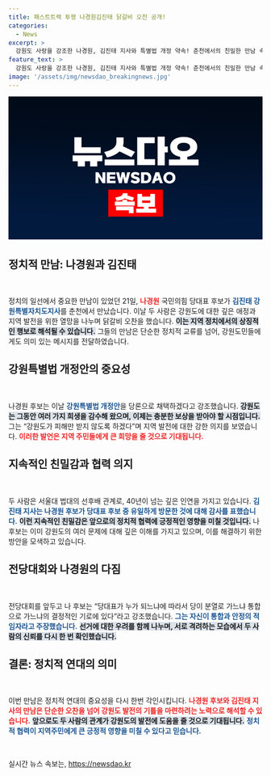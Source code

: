 ```yaml
---
title: 패스트트랙 투쟁 나경원김진태 닭갈비 오찬 공개!
categories:
  - News
excerpt: >
  강원도 사랑을 강조한 나경원, 김진태 지사와 특별법 개정 약속! 춘천에서의 친밀한 만남 속, 당내 안정과 통합을 위한 의지를 다져. 국민의힘 당권을 노리는 그녀의 행보가 주목받고 있다!
feature_text: >
  강원도 사랑을 강조한 나경원, 김진태 지사와 특별법 개정 약속! 춘천에서의 친밀한 만남 속, 당내 안정과 통합을 위한 의지를 다져. 국민의힘 당권을 노리는 그녀의 행보가 주목받고 있다!
image: '/assets/img/newsdao_breakingnews.jpg'
---
```


<p><img src="/assets/img/newsdao_breakingnews.jpg" alt="cryptoinkorea 속보" /></p>

<h2 data-ke-size="size26">정치적 만남: 나경원과 김진태</h2>

<p data-ke-size="size16">&nbsp;</p>

<p>정치의 일선에서 중요한 만남이 있었던 21일, <b><span style="color: #ee2323;">나경원</span></b> 국민의힘 당대표 후보가 <b><span style="color: #1a5490;">김진태 강원특별자치도지사</span></b>를 춘천에서 만났습니다. 이날 두 사람은 강원도에 대한 깊은 애정과 지역 발전을 위한 열망을 나누며 닭갈비 오찬을 했습니다. <b><span style="background-color: #21538527;">이는 지역 정치에서의 상징적인 행보로 해석될 수 있습니다.</span></b> 그들의 만남은 단순한 정치적 교류를 넘어, 강원도민들에게도 의미 있는 메시지를 전달하였습니다.</p>

<h2 data-ke-size="size26">강원특별법 개정안의 중요성</h2>

<p data-ke-size="size16">&nbsp;</p>

<p>나경원 후보는 이날 <b><span style="color: #1a5490;">강원특별법 개정안</span></b>을 당론으로 채택하겠다고 강조했습니다. <b><span style="background-color: #21538527;">강원도는 그동안 여러 가지 희생을 감수해 왔으며, 이제는 충분한 보상을 받아야 할 시점입니다.</span></b> 그는 “강원도가 피해만 받지 않도록 하겠다”며 지역 발전에 대한 강한 의지를 보였습니다. <b><span style="color: #ee2323;">이러한 발언은 지역 주민들에게 큰 희망을 줄 것으로 기대됩니다.</span></b></p>

<h2 data-ke-size="size26">지속적인 친밀감과 협력 의지</h2>

<p data-ke-size="size16">&nbsp;</p>

<p>두 사람은 서울대 법대의 선후배 관계로, 40년이 넘는 깊은 인연을 가지고 있습니다. <b><span style="color: #1a5490;">김진태 지사는 나경원 후보가 당대표 후보 중 유일하게 방문한 것에 대해 감사를 표했습니다.</span></b> <b><span style="background-color: #21538527;">이런 지속적인 친밀감은 앞으로의 정치적 협력에 긍정적인 영향을 미칠 것입니다.</span></b> 나 후보는 이미 강원도의 여러 문제에 대해 깊은 이해를 가지고 있으며, 이를 해결하기 위한 방안을 모색하고 있습니다.</p>

<h2 data-ke-size="size26">전당대회와 나경원의 다짐</h2>

<p data-ke-size="size16">&nbsp;</p>

<p>전당대회를 앞두고 나 후보는 “당대표가 누가 되느냐에 따라서 당이 분열로 가느냐 통합으로 가느냐의 결정적인 기로에 있다”라고 강조했습니다. <b><span style="color: #1a5490;">그는 자신이 통합과 안정의 적임자라고 주장했습니다.</span></b> <b><span style="background-color: #21538527;">선거에 대한 우려를 함께 나누며, 서로 격려하는 모습에서 두 사람의 신뢰를 다시 한 번 확인했습니다.</span></b></p>

<h2 data-ke-size="size26">결론: 정치적 연대의 의미</h2>

<p data-ke-size="size16">&nbsp;</p>

<p>이번 만남은 정치적 연대의 중요성을 다시 한번 각인시킵니다. <b><span style="color: #ee2323;">나경원 후보와 김진태 지사의 만남은 단순한 오찬을 넘어 강원도 발전의 기틀을 마련하려는 노력으로 해석할 수 있습니다.</span></b> <b><span style="background-color: #21538527;">앞으로도 두 사람의 관계가 강원도의 발전에 도움을 줄 것으로 기대됩니다.</span></b> <b><span style="color: #1a5490;">정치적 협력이 지역주민에게 큰 긍정적 영향을 미칠 수 있다고 믿습니다.</span></b> </p>

<p data-ke-size="size16">&nbsp;</p>
실시간 뉴스 속보는, <a href="https://newsdao.kr" rel="dofollow">https://newsdao.kr</a>


